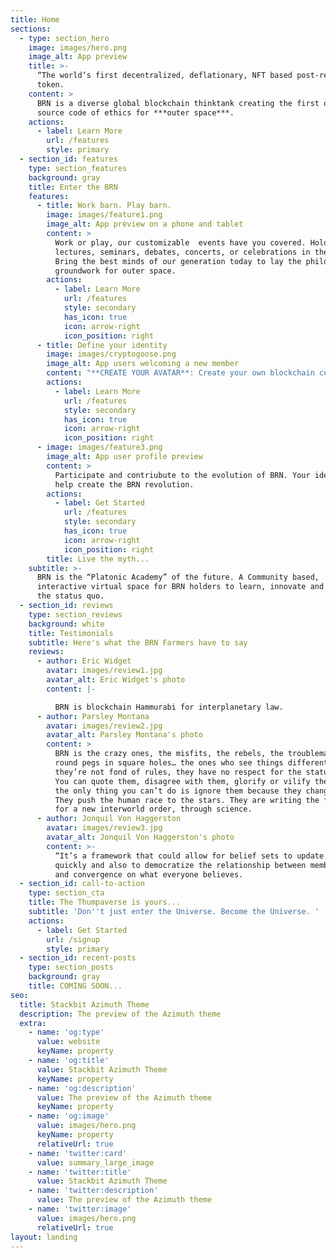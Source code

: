 ```yaml
---
title: Home
sections:
  - type: section_hero
    image: images/hero.png
    image_alt: App preview
    title: >-
      “The world’s first decentralized, deflationary, NFT based post-religion
      token.
    content: >
      BRN is a diverse global blockchain thinktank creating the first open
      source code of ethics for ***outer space***.
    actions:
      - label: Learn More
        url: /features
        style: primary
  - section_id: features
    type: section_features
    background: gray
    title: Enter the BRN
    features:
      - title: Work barn. Play barn.
        image: images/feature1.png
        image_alt: App preview on a phone and tablet
        content: >
          Work or play, our customizable  events have you covered. Hold
          lectures, seminars, debates, concerts, or celebrations in the BRN.
          Bring the best minds of our generation today to lay the philosophical
          groundwork for outer space.
        actions:
          - label: Learn More
            url: /features
            style: secondary
            has_icon: true
            icon: arrow-right
            icon_position: right
      - title: Define your identity
        image: images/cryptogoose.png
        image_alt: App users welcoming a new member
        content: "**CREATE YOUR AVATAR**: Create your own blockchain certified NFT barn avatar. Our avatars are designed to evaporate the inherent prejudices tethered to the human form.\_\n"
        actions:
          - label: Learn More
            url: /features
            style: secondary
            has_icon: true
            icon: arrow-right
            icon_position: right
      - image: images/feature3.png
        image_alt: App user profile preview
        content: >
          Participate and contriubute to the evolution of BRN. Your ideas will
          help create the BRN revolution.
        actions:
          - label: Get Started
            url: /features
            style: secondary
            has_icon: true
            icon: arrow-right
            icon_position: right
        title: Live the myth...
    subtitle: >-
      BRN is the “Platonic Academy” of the future. A Community based,
      interactive virtual space for BRN holders to learn, innovate and challenge
      the status quo.  
  - section_id: reviews
    type: section_reviews
    background: white
    title: Testimonials
    subtitle: Here's what the BRN Farmers have to say
    reviews:
      - author: Eric Widget
        avatar: images/review1.jpg
        avatar_alt: Eric Widget's photo
        content: |-

          BRN is blockchain Hammurabi for interplanetary law.
      - author: Parsley Montana
        avatar: images/review2.jpg
        avatar_alt: Parsley Montana's photo
        content: >
          BRN is the crazy ones, the misfits, the rebels, the troublemakers, the
          round pegs in square holes… the ones who see things differently--
          they’re not fond of rules, they have no respect for the status quo.
          You can quote them, disagree with them, glorify or vilify them. But
          the only thing you can’t do is ignore them because they change things…
          They push the human race to the stars. They are writing the foundation
          for a new interworld order, through science. 
      - author: Jonquil Von Haggerston
        avatar: images/review3.jpg
        avatar_alt: Jonquil Von Haggerston's photo
        content: >-
          “It’s a framework that could allow for belief sets to update much more
          quickly and also to democratize the relationship between membership
          and convergence on what everyone believes.
  - section_id: call-to-action
    type: section_cta
    title: The Thumpaverse is yours...
    subtitle: 'Don''t just enter the Universe. Become the Universe. '
    actions:
      - label: Get Started
        url: /signup
        style: primary
  - section_id: recent-posts
    type: section_posts
    background: gray
    title: COMING SOON...
seo:
  title: Stackbit Azimuth Theme
  description: The preview of the Azimuth theme
  extra:
    - name: 'og:type'
      value: website
      keyName: property
    - name: 'og:title'
      value: Stackbit Azimuth Theme
      keyName: property
    - name: 'og:description'
      value: The preview of the Azimuth theme
      keyName: property
    - name: 'og:image'
      value: images/hero.png
      keyName: property
      relativeUrl: true
    - name: 'twitter:card'
      value: summary_large_image
    - name: 'twitter:title'
      value: Stackbit Azimuth Theme
    - name: 'twitter:description'
      value: The preview of the Azimuth theme
    - name: 'twitter:image'
      value: images/hero.png
      relativeUrl: true
layout: landing
---
```

